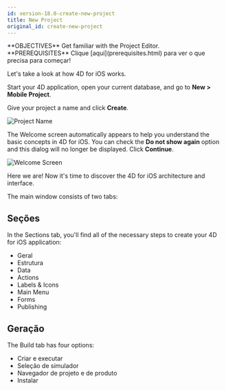 ```yaml
---
id: version-18.0-create-new-project
title: New Project
original_id: create-new-project
---
```


<div markdown="1" class = "objectives">
**OBJECTIVES**
Get familiar with the Project Editor.</div> <div markdown="1" class = "prerequisites">
**PREREQUISITES**
Clique [aqui](prerequisites.html) para ver o que precisa para começar!</div>

Let's take a look at how 4D for iOS works.

Start your 4D application, open your current database, and go to **New > Mobile Project**.

Give your project a name and click **Create**.

![Project Name](assets/en/project-editor/Project-creation-4D-for-iOS.png)

The Welcome screen automatically appears to help you understand the basic concepts in 4D for iOS. You can check the **Do not show again** option and this dialog will no longer be displayed. Click **Continue**.

![Welcome Screen](assets/en/project-editor/Welcome-Screen-4D-for-iOS.png)

Here we are! Now it's time to discover the 4D for iOS architecture and interface.

The main window consists of two tabs:

## Seções

In the Sections tab, you'll find all of the necessary steps to create your 4D for iOS application:

* Geral
* Estrutura
* Data
* Actions
* Labels & Icons
* Main Menu
* Forms
* Publishing

## Geração

The Build tab has four options:

* Criar e executar
* Seleção de simulador
* Navegador de projeto e de produto
* Instalar 
